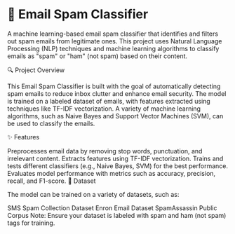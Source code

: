 # 📧 Email Spam Classifier

A machine learning-based email spam classifier that identifies and filters out spam emails from legitimate ones. This project uses Natural Language Processing (NLP) techniques and machine learning algorithms to classify emails as "spam" or "ham" (not spam) based on their content.

🔍 Project Overview

This Email Spam Classifier is built with the goal of automatically detecting spam emails to reduce inbox clutter and enhance email security. The model is trained on a labeled dataset of emails, with features extracted using techniques like TF-IDF vectorization. A variety of machine learning algorithms, such as Naive Bayes and Support Vector Machines (SVM), can be used to classify the emails.

✨ Features

Preprocesses email data by removing stop words, punctuation, and irrelevant content.
Extracts features using TF-IDF vectorization.
Trains and tests different classifiers (e.g., Naive Bayes, SVM) for the best performance.
Evaluates model performance with metrics such as accuracy, precision, recall, and F1-score.
📁 Dataset

The model can be trained on a variety of datasets, such as:

SMS Spam Collection Dataset
Enron Email Dataset
SpamAssassin Public Corpus
Note: Ensure your dataset is labeled with spam and ham (not spam) tags for training.
